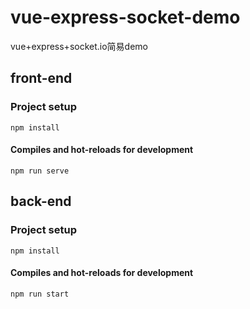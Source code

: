 # vue-express-socket-demo
vue+express+socket.io简易demo


## front-end

### Project setup
```
npm install
```

#### Compiles and hot-reloads for development
```
npm run serve
```


## back-end

### Project setup
```
npm install
```

#### Compiles and hot-reloads for development
```
npm run start
```